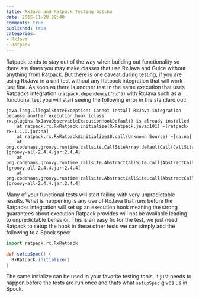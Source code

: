 ```yaml
---
title: RxJava and Ratpack Testing Gotcha
date: 2015-11-28 09:48
comments: true
published: true
categories:
- RxJava
- Ratpack
---
```


Ratpack tends to stay out of the way when building out functionality so there are times you may make classes that use RxJava and Guice without anything from Ratpack. But there is one caveat during testing, if you are using RxJava in a unit test without any Ratpack integration that will work just fine. As soon as there is another test in the same execution that uses Ratpacks integration (`ratpack.dependency("rx")`) with RxJava such as a functional test you will start seeing the following error in the standard out:

```
java.lang.IllegalStateException: Cannot install RxJava integration because another execution hook (class rx.plugins.RxJavaObservableExecutionHookDefault) is already installed
	at ratpack.rx.RxRatpack.initialize(RxRatpack.java:101) ~[ratpack-rx-1.1.0.jar:na]
	at ratpack.rx.RxRatpack$initialize$0.call(Unknown Source) ~[na:na]
	at org.codehaus.groovy.runtime.callsite.CallSiteArray.defaultCall(CallSiteArray.java:48) [groovy-all-2.4.4.jar:2.4.4]
	at org.codehaus.groovy.runtime.callsite.AbstractCallSite.call(AbstractCallSite.java:113) [groovy-all-2.4.4.jar:2.4.4]
	at org.codehaus.groovy.runtime.callsite.AbstractCallSite.call(AbstractCallSite.java:117) [groovy-all-2.4.4.jar:2.4.4]
```

Many of your functional tests will start failing with very unpredictable results. What is happening is any use of RxJava that runs before the Ratpacks integration will set up an execution hook meaning the strong guarantees about execution Ratpack provides will not be available leading to unpredictable behavior. This is an easy fix for the test, we just need Ratpack to setup the hook in these other tests we can simply add the following to a Spock spec:

```groovy
import ratpack.rx.RxRatpack

def setupSpec() {
  RxRatpack.initialize()
}
```


The same initialize can be used in your favorite testing tools, it just needs to happen before the tests are run once and thats what `setupSpec` gives us in Spock.
